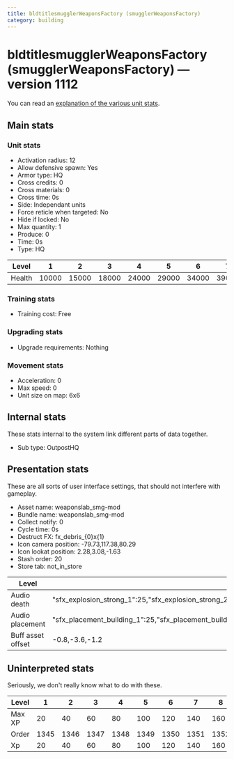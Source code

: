 ```yaml
---
title: bldtitlesmugglerWeaponsFactory (smugglerWeaponsFactory)
category: building
---
```


# bldtitlesmugglerWeaponsFactory (smugglerWeaponsFactory) — version 1112

You can read an [explanation  of the various unit stats](unitexplained.md).

## Main stats

### Unit stats

  * Activation radius: 12
  * Allow defensive spawn: Yes
  * Armor type: HQ
  * Cross credits: 0
  * Cross materials: 0
  * Cross time: 0s
  * Side: Independant units
  * Force reticle when targeted: No
  * Hide if locked: No
  * Max quantity: 1
  * Produce: 0
  * Time: 0s
  * Type: HQ

|Level |1    |2    |3    |4    |5    |6    |7    |8    |9    |10   |
|------|-----|-----|-----|-----|-----|-----|-----|-----|-----|-----|
|Health|10000|15000|18000|24000|29000|34000|39000|44000|49000|54000|


### Training stats

  * Training cost: Free

### Upgrading stats

  * Upgrade requirements: Nothing

### Movement stats

  * Acceleration: 0
  * Max speed: 0
  * Unit size on map: 6x6

## Internal stats

These stats internal to the system link different parts of data together.

  * Sub type: OutpostHQ

## Presentation stats

These are all sorts of user interface settings, that should not interfere with gameplay.

  * Asset name: weaponslab_smg-mod
  * Bundle name: weaponslab_smg-mod
  * Collect notify: 0
  * Cycle time: 0s
  * Destruct FX: fx_debris_{0}x{1}
  * Icon camera position: -79.73,117.38,80.29
  * Icon lookat position: 2.28,3.08,-1.63
  * Stash order: 20
  * Store tab: not_in_store

|Level            |1                                                                                                                       |2                                                                                                                       |3                                                                                                                       |4                                                                                                                       |5                                                                                                                       |6                                                                                                                       |7                                                                                                                       |8                                                                                                                       |9                                                                                                                       |10                                                                                                                      |
|-----------------|------------------------------------------------------------------------------------------------------------------------|------------------------------------------------------------------------------------------------------------------------|------------------------------------------------------------------------------------------------------------------------|------------------------------------------------------------------------------------------------------------------------|------------------------------------------------------------------------------------------------------------------------|------------------------------------------------------------------------------------------------------------------------|------------------------------------------------------------------------------------------------------------------------|------------------------------------------------------------------------------------------------------------------------|------------------------------------------------------------------------------------------------------------------------|------------------------------------------------------------------------------------------------------------------------|
|Audio death      |"sfx_explosion_strong_1":25,"sfx_explosion_strong_2":25,"sfx_explosion_strong_3":25,"sfx_explosion_strong_4":135        |"sfx_explosion_strong_1":25,"sfx_explosion_strong_2":25,"sfx_explosion_strong_3":25,"sfx_explosion_strong_4":136        |"sfx_explosion_strong_1":25,"sfx_explosion_strong_2":25,"sfx_explosion_strong_3":25,"sfx_explosion_strong_4":137        |"sfx_explosion_strong_1":25,"sfx_explosion_strong_2":25,"sfx_explosion_strong_3":25,"sfx_explosion_strong_4":138        |"sfx_explosion_strong_1":25,"sfx_explosion_strong_2":25,"sfx_explosion_strong_3":25,"sfx_explosion_strong_4":139        |"sfx_explosion_strong_1":25,"sfx_explosion_strong_2":25,"sfx_explosion_strong_3":25,"sfx_explosion_strong_4":140        |"sfx_explosion_strong_1":25,"sfx_explosion_strong_2":25,"sfx_explosion_strong_3":25,"sfx_explosion_strong_4":141        |"sfx_explosion_strong_1":25,"sfx_explosion_strong_2":25,"sfx_explosion_strong_3":25,"sfx_explosion_strong_4":142        |"sfx_explosion_strong_1":25,"sfx_explosion_strong_2":25,"sfx_explosion_strong_3":25,"sfx_explosion_strong_4":143        |"sfx_explosion_strong_1":25,"sfx_explosion_strong_2":25,"sfx_explosion_strong_3":25,"sfx_explosion_strong_4":144        |
|Audio placement  |"sfx_placement_building_1":25,"sfx_placement_building_2":25,"sfx_placement_building_3":25,"sfx_placement_building_4":135|"sfx_placement_building_1":25,"sfx_placement_building_2":25,"sfx_placement_building_3":25,"sfx_placement_building_4":136|"sfx_placement_building_1":25,"sfx_placement_building_2":25,"sfx_placement_building_3":25,"sfx_placement_building_4":137|"sfx_placement_building_1":25,"sfx_placement_building_2":25,"sfx_placement_building_3":25,"sfx_placement_building_4":138|"sfx_placement_building_1":25,"sfx_placement_building_2":25,"sfx_placement_building_3":25,"sfx_placement_building_4":139|"sfx_placement_building_1":25,"sfx_placement_building_2":25,"sfx_placement_building_3":25,"sfx_placement_building_4":140|"sfx_placement_building_1":25,"sfx_placement_building_2":25,"sfx_placement_building_3":25,"sfx_placement_building_4":141|"sfx_placement_building_1":25,"sfx_placement_building_2":25,"sfx_placement_building_3":25,"sfx_placement_building_4":142|"sfx_placement_building_1":25,"sfx_placement_building_2":25,"sfx_placement_building_3":25,"sfx_placement_building_4":143|"sfx_placement_building_1":25,"sfx_placement_building_2":25,"sfx_placement_building_3":25,"sfx_placement_building_4":144|
|Buff asset offset|-0.8,-3.6,-1.2                                                                                                          |-0.8,-3.6,-1.2                                                                                                          |-0.8,-3.6,-1.2                                                                                                          |-1,-3.6,-1.6                                                                                                            |-1.6,-2.4,-1.6                                                                                                          |-1.6,-2.4,-1.6                                                                                                          |-2,-2.2,-2                                                                                                              |-2.6,-1.8,-2.6                                                                                                          |-2.6,-1.8,-2.6                                                                                                          |-2.6,-1.8,-2.6                                                                                                          |


## Uninterpreted stats

Seriously, we don't really know what to do with these.

|Level |1   |2   |3   |4   |5   |6   |7   |8   |9   |10  |
|------|----|----|----|----|----|----|----|----|----|----|
|Max XP|20  |40  |60  |80  |100 |120 |140 |160 |180 |200 |
|Order |1345|1346|1347|1348|1349|1350|1351|1352|1353|1354|
|Xp    |20  |40  |60  |80  |100 |120 |140 |160 |180 |200 |


